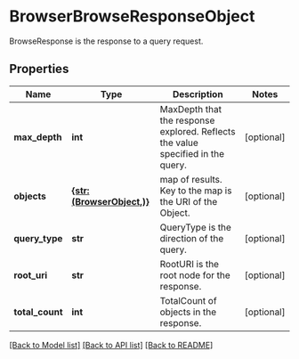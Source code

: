 # BrowserBrowseResponseObject

BrowseResponse is the response to a query request.
## Properties
Name | Type | Description | Notes
------------ | ------------- | ------------- | -------------
**max_depth** | **int** | MaxDepth that the response explored. Reflects the value specified in the query. | [optional] 
**objects** | [**{str: (BrowserObject,)}**](BrowserObject.md) | map of results. Key to the map is the URI of the  Object. | [optional] 
**query_type** | **str** | QueryType is the direction of the query. | [optional] 
**root_uri** | **str** | RootURI is the root node for the response. | [optional] 
**total_count** | **int** | TotalCount of objects in the response. | [optional] 

[[Back to Model list]](../README.md#documentation-for-models) [[Back to API list]](../README.md#documentation-for-api-endpoints) [[Back to README]](../README.md)


